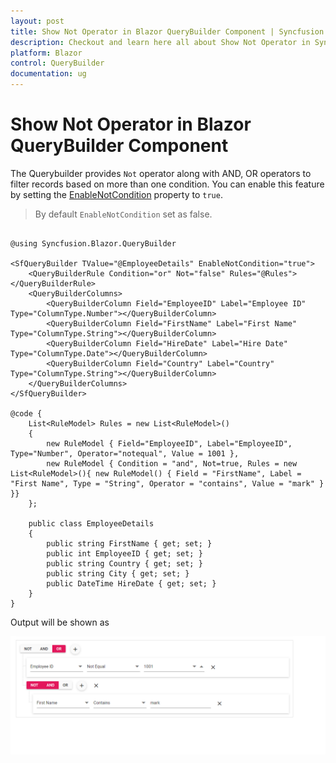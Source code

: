 ```yaml
---
layout: post
title: Show Not Operator in Blazor QueryBuilder Component | Syncfusion
description: Checkout and learn here all about Show Not Operator in Syncfusion Blazor QueryBuilder component and more.
platform: Blazor
control: QueryBuilder
documentation: ug
---
```


# Show Not Operator in Blazor QueryBuilder Component

The Querybuilder provides `Not` operator along with AND, OR operators to filter records based on more than one condition. You can enable this feature by setting the [EnableNotCondition](https://help.syncfusion.com/cr/blazor/Syncfusion.Blazor.QueryBuilder.SfQueryBuilder.html#Syncfusion_Blazor_QueryBuilder_SfQueryBuilder_EnableNotCondition) property to `true`.

> By default `EnableNotCondition` set as false.

```cshtml

@using Syncfusion.Blazor.QueryBuilder

<SfQueryBuilder TValue="@EmployeeDetails" EnableNotCondition="true">
    <QueryBuilderRule Condition="or" Not="false" Rules="@Rules"></QueryBuilderRule>
    <QueryBuilderColumns>
        <QueryBuilderColumn Field="EmployeeID" Label="Employee ID" Type="ColumnType.Number"></QueryBuilderColumn>
        <QueryBuilderColumn Field="FirstName" Label="First Name" Type="ColumnType.String"></QueryBuilderColumn>
        <QueryBuilderColumn Field="HireDate" Label="Hire Date" Type="ColumnType.Date"></QueryBuilderColumn>
        <QueryBuilderColumn Field="Country" Label="Country" Type="ColumnType.String"></QueryBuilderColumn>
    </QueryBuilderColumns>
</SfQueryBuilder>

@code {
    List<RuleModel> Rules = new List<RuleModel>()
    {
        new RuleModel { Field="EmployeeID", Label="EmployeeID", Type="Number", Operator="notequal", Value = 1001 },
        new RuleModel { Condition = "and", Not=true, Rules = new List<RuleModel>(){ new RuleModel() { Field = "FirstName", Label = "First Name", Type = "String", Operator = "contains", Value = "mark" } }}
    };

    public class EmployeeDetails
    {
        public string FirstName { get; set; }
        public int EmployeeID { get; set; }
        public string Country { get; set; }
        public string City { get; set; }
        public DateTime HireDate { get; set; }
    }
}

```

Output will be shown as

![Query Builder Sample](./../images/not.png)